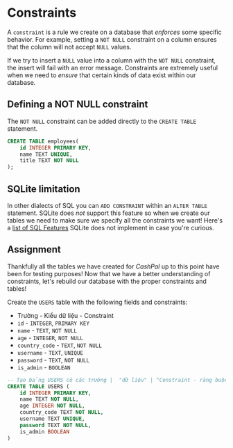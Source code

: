 # Constraints

A `constraint` is a rule we create on a database that *enforces* some specific behavior. For example, setting a `NOT NULL` constraint on a column ensures that the column will not accept `NULL` values.

If we try to insert a `NULL` value into a column with the `NOT NULL` constraint, the insert will fail with an error message. Constraints are extremely useful when we need to *ensure* that certain kinds of data exist within our database. 

## Defining a NOT NULL constraint

The `NOT NULL` constraint can be added directly to the `CREATE TABLE` statement.

```SQL
CREATE TABLE employees(
    id INTEGER PRIMARY KEY,
    name TEXT UNIQUE,
    title TEXT NOT NULL
);
```

## SQLite limitation

In other dialects of SQL you can `ADD CONSTRAINT` within an `ALTER TABLE` statement. SQLite does *not* support this feature so when we create our tables we need to make sure we specify all the constraints we want! Here's a [list of SQL Features](https://www.sqlite.org/omitted.html) SQLite does not implement in case you're curious.

## Assignment

Thankfully all the tables we have created for *CashPal* up to this point have been for testing purposes! Now that we have a better understanding of constraints, let's rebuild our database with the proper constraints and tables!

Create the `USERS` table with the following fields and constraints:
* Trường - Kiểu dữ liệu - Constraint
* `id` - `INTEGER`, `PRIMARY KEY`
* `name` - `TEXT`, `NOT NULL`
* `age` - `INTEGER`, `NOT NULL`
* `country_code` - `TEXT`, `NOT NULL`
* `username` - `TEXT`, `UNIQUE`
* `password` - `TEXT`, `NOT NULL`
* `is_admin` - `BOOLEAN`

```SQL
-- Tạo bảng USERS có các trường |  "dữ liệu" | "Constraint - ràng buộc"
CREATE TABLE USERS (
    id INTEGER PRIMARY KEY,
    name TEXT NOT NULL,
    age INTEGER NOT NULL,
    country_code TEXT NOT NULL,
    username TEXT UNIQUE,
    password TEXT NOT NULL,
    is_admin BOOLEAN
)
```
